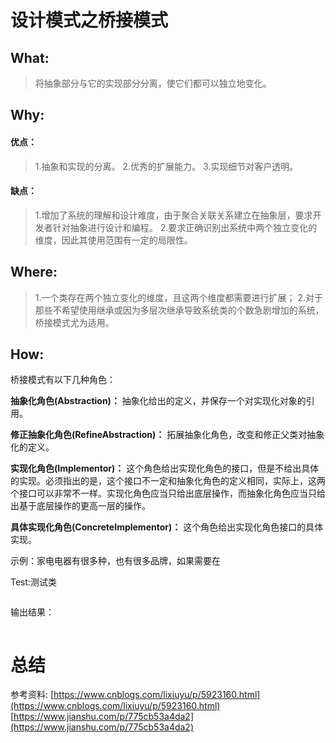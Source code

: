 # 设计模式之桥接模式
## What:

>将抽象部分与它的实现部分分离，使它们都可以独立地变化。


## Why:
#### 优点：
>1.抽象和实现的分离。 
2.优秀的扩展能力。 
3.实现细节对客户透明。

#### 缺点：
>1.增加了系统的理解和设计难度，由于聚合关联关系建立在抽象层，要求开发者针对抽象进行设计和编程。
2.要求正确识别出系统中两个独立变化的维度，因此其使用范围有一定的局限性。

## Where:
>1.一个类存在两个独立变化的维度，且这两个维度都需要进行扩展；
2.对于那些不希望使用继承或因为多层次继承导致系统类的个数急剧增加的系统，桥接模式尤为适用。

## How:

桥接模式有以下几种角色：

**抽象化角色(Abstraction)：** 抽象化给出的定义，并保存一个对实现化对象的引用。

**修正抽象化角色(RefineAbstraction)：** 拓展抽象化角色，改变和修正父类对抽象化的定义。

**实现化角色(Implementor)：** 这个角色给出实现化角色的接口，但是不给出具体的实现。必须指出的是，这个接口不一定和抽象化角色的定义相同，实际上，这两个接口可以非常不一样。实现化角色应当只给出底层操作，而抽象化角色应当只给出基于底层操作的更高一层的操作。

**具体实现化角色(ConcreteImplementor)：** 这个角色给出实现化角色接口的具体实现。

示例：家电电器有很多种，也有很多品牌，如果需要在


Test:测试类
```java

```
输出结果：
```java

```



# 总结

参考资料:
[https://www.cnblogs.com/lixiuyu/p/5923160.html](https://www.cnblogs.com/lixiuyu/p/5923160.html)
[https://www.jianshu.com/p/775cb53a4da2](https://www.jianshu.com/p/775cb53a4da2)